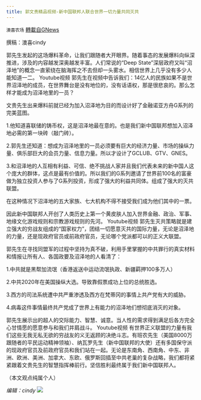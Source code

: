```yaml
---
title: 郭文贵精品视频-新中国联邦人联合世界一切力量共同灭共
---
```

`澳喜农场` [轉載自GNews](https://gnews.org/zh-hans/1548800/)

撰稿：澳喜cindy

郭先生发起的这场爆料革命，让我们跟随者大开眼界。随着事态的发展爆料向纵深推进，涉及的内容越发深奥越发丰富。人们常说的“Deep State”深层政府又叫“沼泽地”的概念一直萦绕在脑海挥之不去但却一头雾水。相信世界上几乎没有多少人能知道一二。
Youtube视频
郭先生在视频中告诉我们：14亿人的民族如果不是世界沼泽地的成员，在世界舞台是没有地位的，没有话语权，那是很悲哀的。那么怎样才能成为沼泽地里的一员？

文贵先生出来爆料前就已经为加入沼泽地为目的而设计好了金融诺亚方舟G系列的完美蓝图。

1.他知道喜联储的铸币权，这是沼泽地最在意的。也是我们新中国联邦想加入沼泽地必需的第一块砖（敲门砖）。

2.郭先生还知道：想成为沼泽地里的一员必须要有巨大的经济力量、市场的操纵力量、俱乐部巨大的会员力量、信息力量。所以才设计了GCLUB、GTV、GNES。

3.和沼泽地的人互相有利益、可信、绝不挑战人家并且我们代表未来的新中国人这个庞大的群体，这点是最有价值的。所以我们的G系列邀请了世界前100名的富豪做为独立投资人参与了G系列投资，形成了强大的利益共同体。组成了强大的灭共联盟。

在这种情况下沼泽地的五大家族、七大机构不得不接受我们成为他们其中的一票。

因此新中国联邦人开创了人类历史上第一个黄皮肤人加入世界金融、政治、军事、地缘文化游戏规则和宗教游戏规则的先河。
Youtube视频
郭先生灭共策略就是建立强大的穷战友组成的“国家权力”，团结一切愿意灭共的国际力量，无论是沼泽地的力量，还是现政府官员或前政府官员，无论哪个党派都可以的正义大联盟。

郭先生在寻找同盟军的过程中坚持为真不破，利用手里掌握的中共罪行的真实材料和情报让所有人、各国政要及沼泽地的人看清了：

1.中共就是黑帮加流氓（香港返送中运动流氓执政、新疆羁押100多万人）

2.中共2020年在美国操纵大选。导致靠假票成功上位的总统胜选。

3.西方的司法系统遭中共严重渗透及西方在梵蒂冈的事情上共产党有大的威胁。

4.病毒这件事情最终共产党成了世界上有能力的沼泽地们想彻底消灭的对象。

郭先生展示出的超人的交际能力、智慧、诚意。当人性的需求得到满足后各方完全心甘情愿的愿意参与和我们并肩战斗。
Youtube视频
有世界正义联盟的力量有我们这些无我无私无欲的穷战友的义无返顾的决绝斗志。有班农先生（美国8000万跟随者的平民运动精神领袖）、纳瓦罗先生（新中国联邦的大使）还有多国保守派的现政府官员及前政府官员和我们站在一起。无论是东南角、西南角、中东、非洲、欧洲、美洲、加拿大、东欧、俄罗斯回插至中共老巢的复杂战略，我们都将紧紧跟着文贵先生的智慧指挥棒前行。坚信胜利最终属于我们新中国联邦人。

（本文观点纯属个人）

*编辑：cindy*
![](https://assets.gnews.org/wp-content/uploads/2021/09/澳喜图标2-1.jpg)
